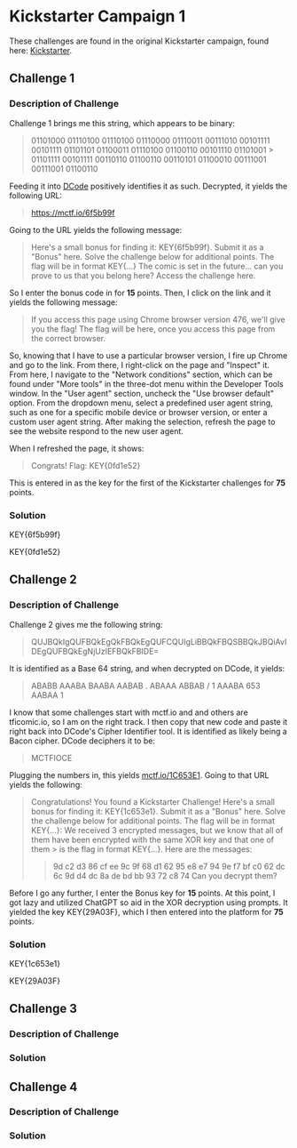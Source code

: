 # Kickstarter Campaign 1

These challenges are found in the original Kickstarter campaign, found here: <a href="https://www.kickstarter.com/projects/rekcah/the-future-is-from-rekcah-comics/description">Kickstarter</a>.

## Challenge 1

### Description of Challenge

Challenge 1 brings me this string, which appears to be binary:

> 01101000 01110100 01110100 01110000 01110011 00111010 00101111 00101111 01101101 01100011 01110100 01100110 00101110 01101001 > 01101111 00101111 00110110 01100110 00110101 01100010 00111001 00111001 01100110

Feeding it into <a href="dcode.fr/en">DCode</a> positively identifies it as such.  Decrypted, it yields the following URL:

> <a href="https://mctf.io/6f5b99f">https://mctf.io/6f5b99f</a>

Going to the URL yields the following message:

> Here's a small bonus for finding it: KEY{6f5b99f}. Submit it as a "Bonus" here.
> Solve the challenge below for additional points. The flag will be in format KEY{...}
> The comic is set in the future... can you prove to us that you belong here?
> Access the challenge here.

So I enter the bonus code in for **15** points. Then, I click on the link and it yields the following message:

>If you access this page using Chrome browser version 476, we'll give you the flag!
> The flag will be here, once you access this page from the correct browser.

So, knowing that I have to use a particular browser version, I fire up Chrome and go to the link. From there, I right-click on the page and "Inspect" it. From here, I navigate to the "Network conditions" section, which can be found under "More tools" in the three-dot menu within the Developer Tools window. In the "User agent" section, uncheck the "Use browser default" option. From the dropdown menu, select a predefined user agent string, such as one for a specific mobile device or browser version, or enter a custom user agent string. After making the selection, refresh the page to see the website respond to the new user agent.

When I refreshed the page, it shows: 

> Congrats! Flag: KEY{0fd1e52}

This is entered in as the key for the first of the Kickstarter challenges for **75** points.

### Solution

KEY{6f5b99f}

KEY{0fd1e52}

## Challenge 2

### Description of Challenge

Challenge 2 gives me the following string:

> QUJBQkIgQUFBQkEgQkFBQkEgQUFCQUIgLiBBQkFBQSBBQkJBQiAvIDEgQUFBQkEgNjUzIEFBQkFBIDE=

It is identified as a Base 64 string, and when decrypted on DCode, it yields:

> ABABB AAABA BAABA AABAB . ABAAA ABBAB / 1 AAABA 653 AABAA 1

I know that some challenges start with mctf.io and and others are tficomic.io, so I am on the right track. I then copy that new code and paste it right back into DCode's Cipher Identifier tool. It is identified as likely being a Bacon cipher. DCode deciphers it to be:

> MCTFIOCE

Plugging the numbers in, this yields <a href="mctf.io/1C653E1">mctf.io/1C653E1</a>. Going to that URL yields the following:

> Congratulations! You found a Kickstarter Challenge!
> Here's a small bonus for finding it: KEY{1c653e1}. Submit it as a "Bonus" here.
> Solve the challenge below for additional points. The flag will be in format KEY{...}:
> We received 3 encrypted messages, but we know that all of them have been encrypted with the same XOR key and that one of them > is the flag in format KEY{...}. Here are the messages:
>> 9d c2 d3 86 cf ee 9c 9f 68 d1 62
>> 95 e8 e7 94 9e f7 bf c0 62 dc 6c
>> 9d d4 dc 8a de bd bb 93 72 c8 74
> Can you decrypt them?

Before I go any further, I enter the Bonus key for **15** points. At this point, I got lazy and utilized ChatGPT so aid in the XOR decryption using prompts. It yielded the key KEY{29A03F}, which I then entered into the platform for **75** points.

### Solution

KEY{1c653e1}

KEY{29A03F}

## Challenge 3

### Description of Challenge

### Solution

## Challenge 4

### Description of Challenge

### Solution
